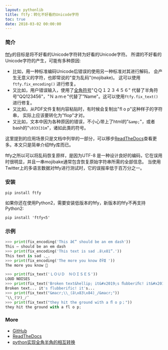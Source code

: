 ```yaml
---
layout: pythonlib
title: ftfy：转化不好看的Unicode字符
toc: true
date: 2018-03-02 00:00:00
---
```


### 简介

[ftfy][github]的目标是将不好看的Unicode字符转为好看的Unicode字符。
所谓的不好看的Unicode字符的产生，可能有多种原因:

* 比如，用一种标准编码Unicode后错误的使用另一种标准对其进行解码， 会产生无意义的字符，也即常说的"变为乱码"(mojibake)。 这可以使用`ftfy.fix_encoding()` 进行修复。
* 又比如，用户错误输入，使用了[全角符号][wiki]"ＱＱ１２３４５６" 代替了半角符号"QQ123456"，"Ｎａｍｅ"代替了"Name"。这可以使用`ftfy.fix_text()` 进行修复。
* 又比如，从PDF文件复制内容粘贴时，有时候会复制出"ﬂ o p"这种样子的字符串， 实际上应该要转化为"flop"才对。
* 又比如，文本中因为各种原因的错误，不小心带上了html的"`&amp;`"，或者bash的"`\033[31m`"，诸如此类的符号。

这里提到的应用场景只是文档中列举的一部分，可以移步[ReadTheDocs][readthedocs]查看更多。本文只是简单介绍ftfy库而已。

ftfy之所以可以将乱码恢复原样，是因为UTF-8 是一种设计良好的编码，它在误用时很明显，并且一串mojibake通常包含恢复原始字符串所需的全部信息。 当使用Twitter上的多语言数据对ftfy进行测试时，它的误报率低于百万分之一。


### 安装

    pip install ftfy

如果你还在使用Python2，需要安装低版本的ftfy，新版本的ftfy不再支持Python2:

    pip install 'ftfy<5'


### 示例

``` python
>>> print(fix_encoding('This â€” should be an em dash'))
This — should be an em dash
>>> print(fix_encoding('This text is sad .â\x81”.'))
This text is sad .⁔.
>>> print(fix_encoding('The more you know ðŸŒ '))
The more you know 🌠
```

``` python
>>> print(fix_text('ＬＯＵＤ　ＮＯＩＳＥＳ'))
LOUD NOISES
>>> print(fix_text('Broken text&hellip; it&#x2019;s ﬂubberiﬁc! it&#x2019;s...', normalization='NFKC'))
Broken text... it's flubberific! it's...
>>> print(fix_text("&macr;\\_(ã\x83\x84)_/&macr;"))
¯\\_(ツ)_/¯
>>> print(fix_text("they hit the ground with a ﬂ o p；"))
they hit the ground with a fl o p;
```

### More

* [GitHub][github]
* [ReadTheDocs][readthedocs]
* [python实现全角半角的相互转换][full2half]

[github]: https://github.com/LuminosoInsight/python-ftfy
[readthedocs]: http://ftfy.readthedocs.io/en/latest/
[wiki]: https://zh.wikipedia.org/wiki/%E5%85%A8%E5%BD%A2%E5%92%8C%E5%8D%8A%E5%BD%A2
[full2half]: http://www.cnblogs.com/kaituorensheng/p/3554571.htm
